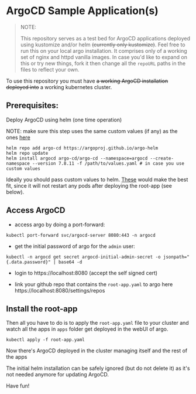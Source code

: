 # ArgoCD Sample Application(s)

> NOTE:
> 
> This repository serves as a test bed for ArgoCD applications deployed using kustomize and/or helm ~~(currently only kustomize)~~. Feel free to run this on your local argo installation. It comprises only of a working set of nginx and httpd vanilla images. In case you'd like to expand on this or try new things, fork it then change all the `repoURL` paths in the files to reflect your own.

To use this repository you must have ~~a working ArgoCD installation deployed into~~ a working kubernetes cluster.

## Prerequisites:

Deploy ArgoCD using helm (one time operation)

NOTE: make sure this step uses the same custom values (if any) as the ones [here](apps/argocd/application.yaml#L19-L96)

```
helm repo add argo-cd https://argoproj.github.io/argo-helm
helm repo update
helm install argocd argo-cd/argo-cd --namespace=argocd --create-namespace --version 7.8.11 -f /path/to/values.yaml # in case you use custom values 
```

Ideally you should pass custom values to helm. [These](apps/argocd/application.yaml#L19-L96) would make the best fit, since it will not restart any pods after deploying the root-app (see below).

## Access ArgoCD

- access argo by doing a port-forward:

`kubectl port-forward svc/argocd-server 8080:443 -n argocd`

- get the initial password of argo for the `admin` user:

`kubectl -n argocd get secret argocd-initial-admin-secret -o jsonpath="{.data.password}" | base64 -d`

- login to https://localhost:8080 (accept the self signed cert)

- link your github repo that contains the `root-app.yaml` to argo here https://localhost:8080/settings/repos

## Install the root-app

Then all you have to do is to apply the `root-app.yaml` file to your cluster and watch all the apps in `apps` folder get deployed in the webUI of argo.

`kubectl apply -f root-app.yaml`

Now there's ArgoCD deployed in the cluster managing itself and the rest of the apps

The initial helm installation can be safely ignored (but do not delete it) as it's not needed anymore for updating ArgoCD.

Have fun!

